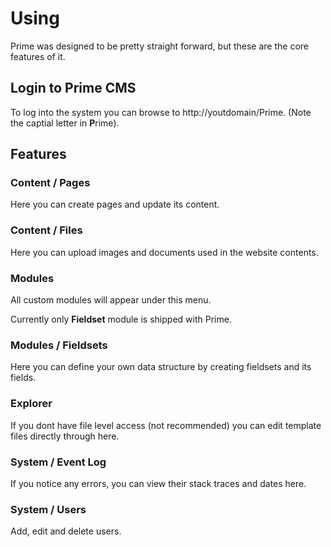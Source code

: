 # Using

Prime was designed to be pretty straight forward, but these are the core features of it.

## Login to Prime CMS

To log into the system you can browse to http://youtdomain/Prime. (Note the captial letter in **P**rime).

## Features

### Content / Pages

Here you can create pages and update its content.

### Content / Files

Here you can upload images and documents used in the website contents.

### Modules

All custom modules will appear under this menu.

Currently only **Fieldset** module is shipped with Prime.

### Modules / Fieldsets

Here you can define your own data structure by creating fieldsets and its fields.

### Explorer

If you dont have file level access (not recommended) you can edit template files directly through here.

### System / Event Log

If you notice any errors, you can view their stack traces and dates here.

### System / Users

Add, edit and delete users.